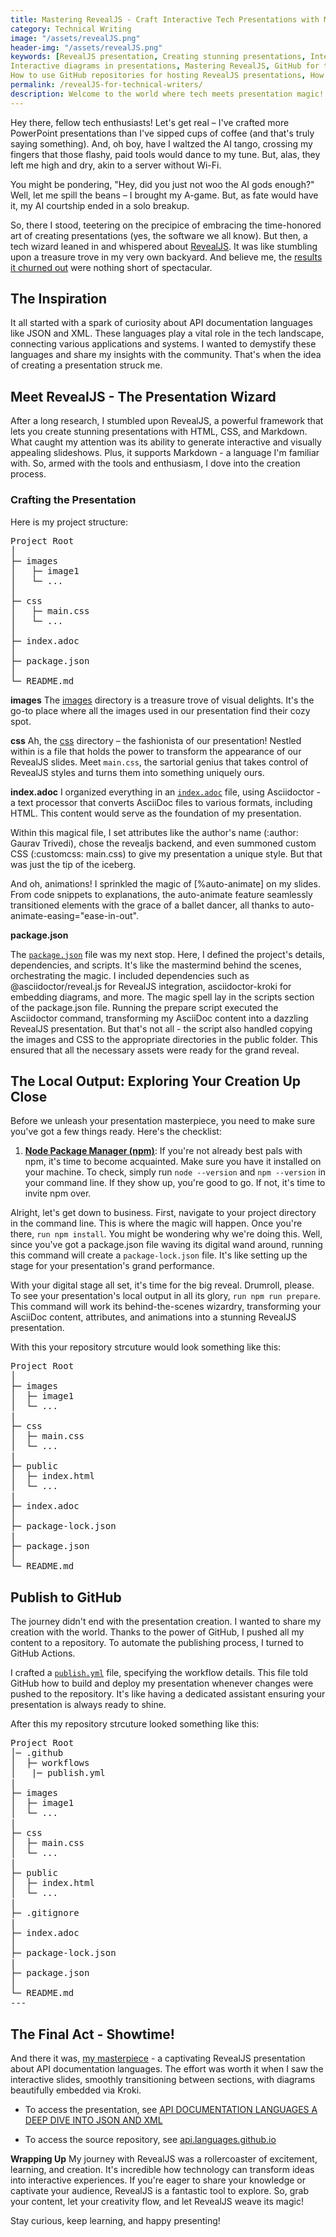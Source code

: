 ```yaml
---
title: Mastering RevealJS - Craft Interactive Tech Presentations with Markdown and Magic
category: Technical Writing
image: "/assets/revealJS.png"
header-img: "/assets/revealJS.png"
keywords: [RevealJS presentation, Creating stunning presentations, Interactive slideshows, API documentation languages, JSON and XML explanations, AsciiDoc, Asciidoctor, Markdown presentation framework, GitHub repository management, GitHub Actions for automation, Creating visual presentations, Using Markdown in presentations, AsciiDoc to HTML transformation, RevealJS features and benefits, API documentation best practices, Tech presentation tools, Effective content sharing
Interactive diagrams in presentations, Mastering RevealJS, GitHub for tech content, Asciidoctor for technical content, Elevating tech communication, How to create interactive presentations with RevealJS, How to craft a RevealJS presentation step by step, How to use RevealJS for visually appealing tech presentations, How to make engaging tech presentations with Markdown and RevealJS, How to demystify API documentation languages using RevealJS, How to transform AsciiDoc content into RevealJS presentations, How to leverage RevealJS for effective technical communication, How to style RevealJS slides using custom CSS, How to add auto-animate features to your RevealJS slides, How to structure your RevealJS presentation using Asciidoctor, How to create visual impact with images in RevealJS, How to embed diagrams in your RevealJS presentation using Kroki, How to use GitHub Actions to automate RevealJS presentation publishing, How to optimize your tech presentation workflow with RevealJS, How to prepare and run your RevealJS presentation locally, How to set up Node Package Manager (npm) for RevealJS presentations, How to publish and share your RevealJS presentation on GitHub, How to enhance your technical content using RevealJS animations, How to make your RevealJS presentation stand out with visuals, How to use Asciidoctor to generate HTML for RevealJS presentations, How to organize and structure your RevealJS project for success
How to use GitHub repositories for hosting RevealJS presentations, How to automate RevealJS presentation updates using GitHub Actions, How to create seamless transitions in your RevealJS presentation]
permalink: /revealJS-for-technical-writers/
description: Welcome to the world where tech meets presentation magic! If you've ever felt like you're locked in a PowerPoint whirlwind or danced the AI tango without success, you're in for a treat. Dive into the captivating journey of creating stunning presentations using RevealJS, a dynamic framework fueled by HTML, CSS, and Markdown. Explore the blog and  discover the art of crafting a RevealJS presentation, from transforming AsciiDoc content to optimizing workflows with GitHub Actions. Let's turn your tech talks into engaging experiences that leave a lasting impact.
---
```


Hey there, fellow tech enthusiasts! Let's get real – I've crafted more PowerPoint presentations than I've sipped cups of coffee (and that's truly saying something). And, oh boy, have I waltzed the AI tango, crossing my fingers that those flashy, paid tools would dance to my tune. But, alas, they left me high and dry, akin to a server without Wi-Fi.

You might be pondering, "Hey, did you just not woo the AI gods enough?" Well, let me spill the beans – I brought my A-game. But, as fate would have it, my AI courtship ended in a solo breakup.

So, there I stood, teetering on the precipice of embracing the time-honored art of creating presentations (yes, the software we all know). But then, a tech wizard leaned in and whispered about [RevealJS](https://revealjs.com/). It was like stumbling upon a treasure trove in my very own backyard. And believe me, the [results it churned out](https://beingtechnicalwriter.com/api.languages.github.io/) were nothing short of spectacular.

## The Inspiration
It all started with a spark of curiosity about API documentation languages like JSON and XML. These languages play a vital role in the tech landscape, connecting various applications and systems. I wanted to demystify these languages and share my insights with the community. That's when the idea of creating a presentation struck me.

## Meet RevealJS - The Presentation Wizard
After a long research, I stumbled upon RevealJS, a powerful framework that lets you create stunning presentations with HTML, CSS, and Markdown. What caught my attention was its ability to generate interactive and visually appealing slideshows. Plus, it supports Markdown - a language I'm familiar with. So, armed with the tools and enthusiasm, I dove into the creation process.

### Crafting the Presentation
Here is my project structure:

<pre>
Project Root
│
├─ images
│   ├─ image1
│   └─ ...
│
├─ css
│   ├─ main.css
│   └─ ...
│
├─ index.adoc
│
├─ package.json
│
└─ README.md
</pre>

**images**
The [images](https://github.com/gautriv/api.languages.github.io/tree/main/images) directory is a treasure trove of visual delights. It's the go-to place where all the images used in our presentation find their cozy spot.

**css**
Ah, the [css](https://github.com/gautriv/api.languages.github.io/tree/main/css) directory – the fashionista of our presentation! Nestled within is a file that holds the power to transform the appearance of our RevealJS slides. Meet `main.css`, the sartorial genius that takes control of RevealJS styles and turns them into something uniquely ours.

**index.adoc**
I organized everything in an [`index.adoc`](https://github.com/gautriv/api.languages.github.io/blob/main/index.adoc) file, using Asciidoctor - a text processor that converts AsciiDoc files to various formats, including HTML. This content would serve as the foundation of my presentation. 

Within this magical file, I set attributes like the author's name (:author: Gaurav Trivedi), chose the revealjs backend, and even summoned custom CSS (:customcss: main.css) to give my presentation a unique style. But that was just the tip of the iceberg.

And oh, animations! I sprinkled the magic of [%auto-animate] on my slides. From code snippets to explanations, the auto-animate feature seamlessly transitioned elements with the grace of a ballet dancer, all thanks to auto-animate-easing="ease-in-out".

**package.json**

The [`package.json`](https://github.com/gautriv/api.languages.github.io/blob/main/package.json) file was my next stop. Here, I defined the project's details, dependencies, and scripts. It's like the mastermind behind the scenes, orchestrating the magic. I included dependencies such as @asciidoctor/reveal.js for RevealJS integration, asciidoctor-kroki for embedding diagrams, and more.  The magic spell lay in the scripts section of the package.json file. Running the prepare script executed the Asciidoctor command, transforming my AsciiDoc content into a dazzling RevealJS presentation. But that's not all - the script also handled copying the images and CSS to the appropriate directories in the public folder. This ensured that all the necessary assets were ready for the grand reveal.

## The Local Output: Exploring Your Creation Up Close
Before we unleash your presentation masterpiece, you need to make sure you've got a few things ready. Here's the checklist:

1. **[Node Package Manager (npm)](https://nodejs.org/en)**: If you're not already best pals with npm, it's time to become acquainted. Make sure you have it installed on your machine. To check, simply run `node --version` and `npm --version` in your command line. If they show up, you're good to go. If not, it's time to invite npm over.

Alright, let's get down to business. First, navigate to your project directory in the command line. This is where the magic will happen. Once you're there, `run npm install`. You might be wondering why we're doing this. Well, since you've got a package.json file waving its digital wand around, running this command will create a `package-lock.json` file. It's like setting up the stage for your presentation's grand performance.

With your digital stage all set, it's time for the big reveal. Drumroll, please. To see your presentation's local output in all its glory, `run npm run prepare`. This command will work its behind-the-scenes wizardry, transforming your AsciiDoc content, attributes, and animations into a stunning RevealJS presentation.

With this your repository strcuture would look something like this:

<pre>
Project Root
│
├─ images
│  ├─ image1
│  └─ ...
|
├─ css
│  ├─ main.css
│  └─ ...
|
├─ public
│  ├─ index.html
│  └─ ...
|
├─ index.adoc
│
├─ package-lock.json
|
├─ package.json
│
└─ README.md
</pre>

## Publish to GitHub
The journey didn't end with the presentation creation. I wanted to share my creation with the world. Thanks to the power of GitHub, I pushed all my content to a repository. To automate the publishing process, I turned to GitHub Actions.

I crafted a [`publish.yml`](https://github.com/gautriv/api.languages.github.io/blob/main/.github/workflows/publish.yml) file, specifying the workflow details. This file told GitHub how to build and deploy my presentation whenever changes were pushed to the repository. It's like having a dedicated assistant ensuring your presentation is always ready to shine.

After this my repository strcuture looked something like this:

<pre>
Project Root
│─ .github
│  ├─ workflows
│   |─ publish.yml
|
├─ images
│  ├─ image1
│  └─ ...
|
├─ css
│  ├─ main.css
│  └─ ...
|
├─ public
│  ├─ index.html
│  └─ ...
|
├─ .gitignore
|
├─ index.adoc
│
├─ package-lock.json
|
├─ package.json
│
└─ README.md
---
</pre>

## The Final Act - Showtime!
And there it was, [my masterpiece](https://beingtechnicalwriter.com/api.languages.github.io/) - a captivating RevealJS presentation about API documentation languages. The effort was worth it when I saw the interactive slides, smoothly transitioning between sections, with diagrams beautifully embedded via Kroki.

* To access the presentation, see [API DOCUMENTATION LANGUAGES A DEEP DIVE INTO JSON AND XML](https://beingtechnicalwriter.com/api.languages.github.io/)

* To access the source repository, see [api.languages.github.io](https://github.com/gautriv/api.languages.github.io)

**Wrapping Up**
My journey with RevealJS was a rollercoaster of excitement, learning, and creation. It's incredible how technology can transform ideas into interactive experiences. If you're eager to share your knowledge or captivate your audience, RevealJS is a fantastic tool to explore. So, grab your content, let your creativity flow, and let RevealJS weave its magic!

Stay curious, keep learning, and happy presenting!
